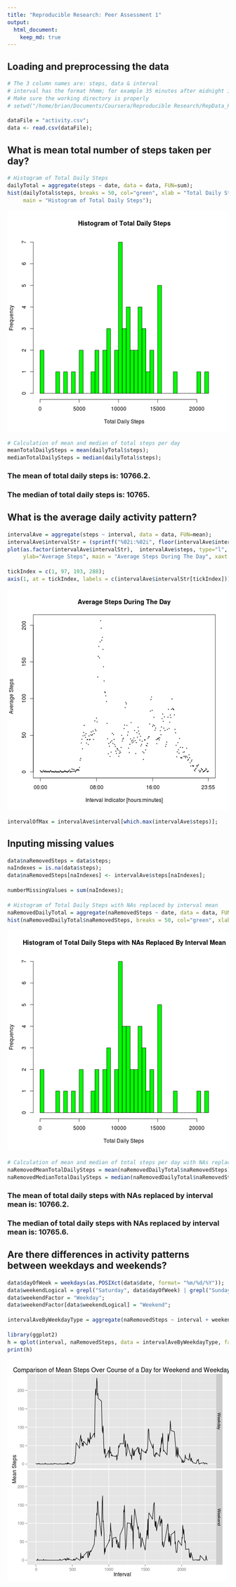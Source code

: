 ```yaml
---
title: "Reproducible Research: Peer Assessment 1"
output: 
  html_document:
    keep_md: true
---
```



## Loading and preprocessing the data


```r
# The 3 column names are: steps, data & interval
# interval has the format hhmm; for example 35 minutes after midnight is "35" and 12:30 pm is "1230"
# Make sure the working directory is properly
# setwd("/home/brian/Documents/Coursera/Reproducible Research/RepData_PeerAssessment1")

dataFile = "activity.csv";
data <- read.csv(dataFile);
```

## What is mean total number of steps taken per day?


```r
# Histogram of Total Daily Steps
dailyTotal = aggregate(steps ~ date, data = data, FUN=sum);
hist(dailyTotal$steps, breaks = 50, col="green", xlab = "Total Daily Steps",
     main = "Histogram of Total Daily Steps");
```

![plot of chunk dailySteps](figure/dailySteps-1.png) 

```r
# Calculation of mean and median of total steps per day
meanTotalDailySteps = mean(dailyTotal$steps);
medianTotalDailySteps = median(dailyTotal$steps);
```

### The mean of total daily steps is: 10766.2.
### The median of total daily steps is: 10765.

## What is the average daily activity pattern?

```r
intervalAve = aggregate(steps ~ interval, data = data, FUN=mean);
intervalAve$intervalStr = (sprintf("%02i:%02i", floor(intervalAve$interval/100), intervalAve$interval %% 100))
plot(as.factor(intervalAve$intervalStr),  intervalAve$steps, type="l", xlab="Interval Indicator [hours:minutes]",
     ylab="Average Steps", main = "Average Steps During The Day", xaxt = "n");

tickIndex = c(1, 97, 193, 288);
axis(1, at = tickIndex, labels = c(intervalAve$intervalStr[tickIndex]));
```

![plot of chunk stepsThroughoutDay](figure/stepsThroughoutDay-1.png) 

```r
intervalOfMax = intervalAve$interval[which.max(intervalAve$steps)];
```

## Inputing missing values

```r
data$naRemovedSteps = data$steps;
naIndexes = is.na(data$steps);
data$naRemovedSteps[naIndexes] <- intervalAve$steps[naIndexes];

numberMissingValues = sum(naIndexes);

# Histogram of Total Daily Steps with NAs replaced by interval mean
naRemovedDailyTotal = aggregate(naRemovedSteps ~ date, data = data, FUN=sum);
hist(naRemovedDailyTotal$naRemovedSteps, breaks = 50, col="green", xlab = "Total Daily Steps ", main = "Histogram of Total Daily Steps with NAs Replaced By Interval Mean");
```

![plot of chunk dailyStepsWithReplacement](figure/dailyStepsWithReplacement-1.png) 

```r
# Calculation of mean and median of total steps per day with NAs replaced by interval mean
naRemovedMeanTotalDailySteps = mean(naRemovedDailyTotal$naRemovedSteps);
naRemovedMedianTotalDailySteps = median(naRemovedDailyTotal$naRemovedSteps);
```

### The mean of total daily steps with NAs replaced by interval mean is: 10766.2.
### The median of total daily steps with NAs replaced by interval mean is: 10765.6.

## Are there differences in activity patterns between weekdays and weekends?


```r
data$dayOfWeek = weekdays(as.POSIXct(data$date, format= "%m/%d/%Y"));
data$weekendLogical = grepl("Saturday", data$dayOfWeek) | grepl("Sunday", data$dayOfWeek);
data$weekendFactor = "Weekday";
data$weekendFactor[data$weekendLogical] = "Weekend";

intervalAveByWeekdayType = aggregate(naRemovedSteps ~ interval + weekendFactor, data=data, FUN=mean);

library(ggplot2)
h = qplot(interval, naRemovedSteps, data = intervalAveByWeekdayType, facets = weekendFactor~., geom = "line", xlab = " Interval", ylab = "Mean Steps", main = "Comparison of Mean Steps Over Course of a Day for Weekend and Weekday")
print(h)
```

![plot of chunk dayComparison](figure/dayComparison-1.png) 
